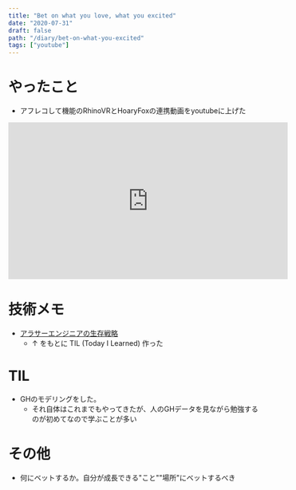 ```yaml
---
title: "Bet on what you love, what you excited"
date: "2020-07-31"
draft: false
path: "/diary/bet-on-what-you-excited"
tags: ["youtube"]
---
```


# やったこと

+ アフレコして機能のRhinoVRとHoaryFoxの連携動画をyoutubeに上げた

<iframe width="560" height="315" src="https://www.youtube.com/embed/v0ofu_adMIg" frameborder="0" allow="accelerometer; autoplay; encrypted-media; gyroscope; picture-in-picture" allowfullscreen></iframe>

# 技術メモ

+ [アラサーエンジニアの生存戦略](https://speakerdeck.com/toshimaru/career-strategy-for-around-thirty-engineer)
  + ↑ をもとに TIL (Today I Learned) 作った

<script async class="speakerdeck-embed" data-id="314bb46f6f1e423d98dddadd84e9bc77" data-ratio="1.77777777777778" src="//speakerdeck.com/assets/embed.js"></script>

# TIL

+ GHのモデリングをした。
  + それ自体はこれまでもやってきたが、人のGHデータを見ながら勉強するのが初めてなので学ぶことが多い

# その他

+ 何にベットするか。自分が成長できる"こと""場所"にベットするべき